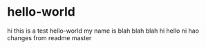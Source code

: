 # hello-world
hi this is a test hello-world
my name is blah blah blah
hi hello ni hao
changes from readme master
